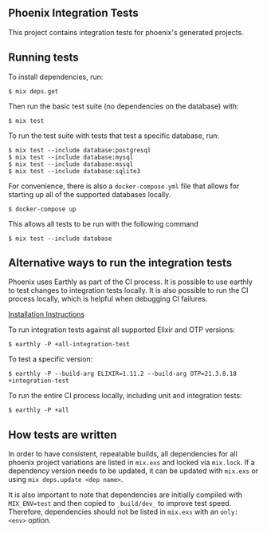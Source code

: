 ## Phoenix Integration Tests

This project contains integration tests for phoenix's generated projects.

## Running tests

To install dependencies, run:

    $ mix deps.get

Then run the basic test suite (no dependencies on the database) with:

    $ mix test

To run the test suite with tests that test a specific database, run:

    $ mix test --include database:postgresql
    $ mix test --include database:mysql
    $ mix test --include database:mssql
    $ mix test --include database:sqlite3

For convenience, there is also a `docker-compose.yml` file that allows for starting up all of the supported databases locally.

    $ docker-compose up

This allows all tests to be run with the following command

    $ mix test --include database


## Alternative ways to run the integration tests

Phoenix uses Earthly as part of the CI process. It is possible to use earthly to test changes to integration tests locally.  It is also possible to run the CI process locally, which is helpful when debugging CI failures.  

[Installation Instructions](https://docs.earthly.dev/installation)

To run integration tests against all supported Elixir and OTP versions:

    $ earthly -P +all-integration-test
 

To test a specific version:

    $ earthly -P --build-arg ELIXIR=1.11.2 --build-arg OTP=21.3.8.18 +integration-test

To run the entire CI process locally, including unit and integration tests:

    $ earthly -P +all

## How tests are written

In order to have consistent, repeatable builds, all dependencies for all phoenix
project variations are listed in `mix.exs` and locked via `mix.lock`. If a
dependency version needs to be updated, it can be updated with `mix.exs` or
using `mix deps.update <dep name>`.

It is also important to note that dependencies are initially compiled with
`MIX_ENV=test` and then copied to `_build/dev_` to improve test speed.
Therefore, dependencies should not be listed in `mix.exs` with an `only: <env>`
option.
